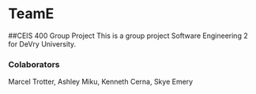 # TeamE
##CEIS 400 Group Project
 This is a group project Software Engineering 2 for DeVry University.  
 
 ### Colaborators
 Marcel Trotter, Ashley Miku, Kenneth Cerna, Skye Emery
